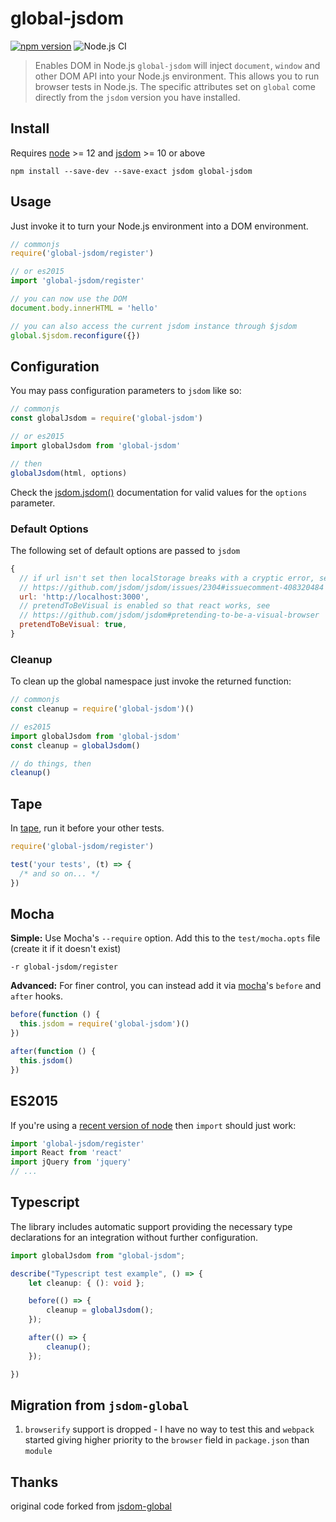 # global-jsdom
[![npm version](http://img.shields.io/npm/v/global-jsdom.svg?style=flat-square)](https://www.npmjs.com/package/global-jsdom)
![Node.js CI](https://github.com/modosc/global-jsdom/workflows/Node.js%20CI/badge.svg?branch=master)

> Enables DOM in Node.js
`global-jsdom` will inject `document`, `window` and other DOM API into your Node.js environment. This allows you to run browser tests in Node.js. The specific attributes set on `global` come directly from the `jsdom` version you have installed.
## Install

Requires [node][] >= 12 and [jsdom][] >= 10 or above

```
npm install --save-dev --save-exact jsdom global-jsdom
```
[node]: https://github.com/nodejs/node
[jsdom]: https://github.com/tmpvar/jsdom

## Usage

Just invoke it to turn your Node.js environment into a DOM environment.

```js
// commonjs
require('global-jsdom/register')

// or es2015
import 'global-jsdom/register'

// you can now use the DOM
document.body.innerHTML = 'hello'

// you can also access the current jsdom instance through $jsdom
global.$jsdom.reconfigure({})
```

## Configuration
You may pass configuration parameters to `jsdom` like so:
```js
// commonjs
const globalJsdom = require('global-jsdom')

// or es2015
import globalJsdom from 'global-jsdom'

// then
globalJsdom(html, options)
```
Check the [jsdom.jsdom()][] documentation for valid values for the `options`
parameter.

### Default Options
The following set of default options are passed to `jsdom`
```js
{
  // if url isn't set then localStorage breaks with a cryptic error, see
  // https://github.com/jsdom/jsdom/issues/2304#issuecomment-408320484
  url: 'http://localhost:3000',
  // pretendToBeVisual is enabled so that react works, see
  // https://github.com/jsdom/jsdom#pretending-to-be-a-visual-browser
  pretendToBeVisual: true,
}
```
### Cleanup
To clean up the global namespace just invoke the returned function:
```js
// commonjs
const cleanup = require('global-jsdom')()

// es2015
import globalJsdom from 'global-jsdom'
const cleanup = globalJsdom()

// do things, then
cleanup()
```

## Tape

In [tape][], run it before your other tests.

```js
require('global-jsdom/register')

test('your tests', (t) => {
  /* and so on... */
})
```

## Mocha

__Simple:__ Use Mocha's `--require` option. Add this to the `test/mocha.opts` file (create it if it doesn't exist)

```
-r global-jsdom/register
```

__Advanced:__ For finer control, you can instead add it via [mocha]'s `before` and `after` hooks.

```js
before(function () {
  this.jsdom = require('global-jsdom')()
})

after(function () {
  this.jsdom()
})
```

[tape]: https://github.com/substack/tape
[mocha]: https://mochajs.org/
[jsdom.jsdom()]: https://github.com/tmpvar/jsdom/#for-the-hardcore-jsdomjsdom

## ES2015

If you're using a [recent version of
node](https://nodejs.org/api/esm.html#esm_conditional_exports) then `import` should
just work:


```js
import 'global-jsdom/register'
import React from 'react'
import jQuery from 'jquery'
// ...
```

## Typescript

The library includes automatic support providing the necessary type declarations for an integration without further configuration.

```ts
import globalJsdom from "global-jsdom";

describe("Typescript test example", () => {
	let cleanup: { (): void };

	before(() => {
		cleanup = globalJsdom();
	});

	after(() => {
		cleanup();
	});

})
```

## Migration from `jsdom-global`
1. `browserify` support is dropped - I have no way to test this and `webpack` started giving higher priority to the `browser` field in `package.json` than `module`

## Thanks

original code forked from [jsdom-global](https://github.com/rstacruz/jsdom-global)
